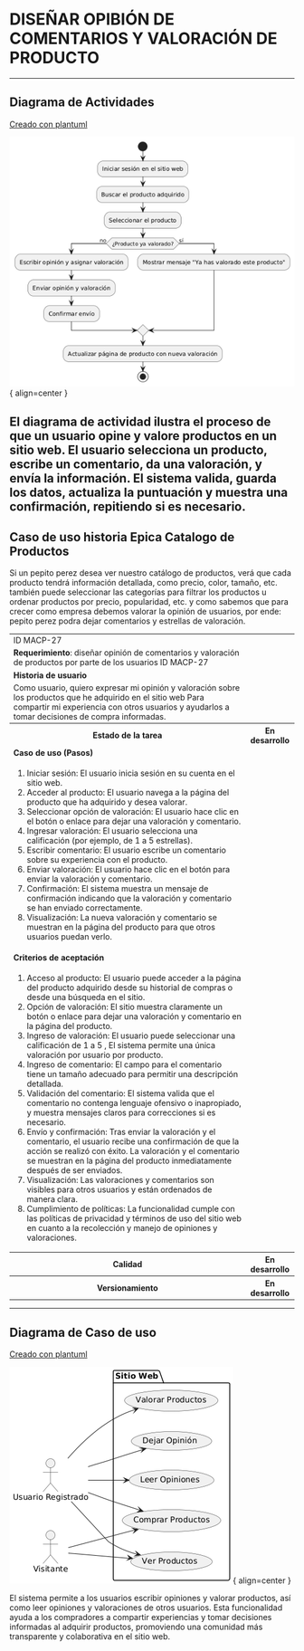 # DISEÑAR OPIBIÓN DE COMENTARIOS Y VALORACIÓN DE PRODUCTO

------
## Diagrama de Actividades
[Creado con plantuml](https://plantuml.com/es/)

![Image title](./assets/images/macp-27.png){ align=center }

El diagrama de actividad ilustra el proceso de que un usuario opine y valore productos en un sitio web. El usuario selecciona un producto, escribe un comentario, da una valoración, y envía la información. El sistema valida, guarda los datos, actualiza la puntuación y muestra una confirmación, repitiendo si es necesario.
---
###

## Caso de uso historia Epica Catalogo de Productos
Si un pepito perez desea ver nuestro catálogo de productos, verá que  cada producto tendrá información detallada, como precio, color, tamaño, etc. también puede  seleccionar las  categorías para filtrar los productos u ordenar productos por precio, popularidad, etc. y como sabemos que para crecer como empresa debemos valorar la opinión de usuarios, por ende:  pepito perez podra dejar comentarios y estrellas de valoración.

<table id="customers">
  <tr class="idtext principal">
    <td>ID MACP-27</td>
  </tr>
  <tr class="single text">
    <td><strong>Requerimiento</strong>: diseñar opinión de comentarios y valoración de productos por parte de los usuarios ID MACP-27</td>
  </tr>
  <tr class="single gray">
    <td><strong>Historia de usuario</strong></td>
  </tr>
  <tr class="single text">
    <td>Como usuario, quiero expresar mi opinión y valoración sobre los productos que he adquirido en el sitio web Para compartir mi experiencia con otros usuarios y ayudarlos a tomar decisiones de compra informadas.</td>
  </tr>
  <tr class="duo">
    <th class="gray"><strong>Estado de la tarea</strong></th>
    <th>En desarrollo</th>
  </tr>
  <tr class="single gray">
    <td><strong>Caso de uso (Pasos)</strong></td>
  </tr>
  <tr class="single text">
    <td>
        <ol>
            <li>Iniciar sesión: El usuario inicia sesión en su cuenta en el sitio web.</li>
            <li>Acceder al producto: El usuario navega a la página del producto que ha adquirido y desea valorar.</li>
            <li>Seleccionar opción de valoración: El usuario hace clic en el botón o enlace para dejar una valoración y comentario.</li>
            <li>Ingresar valoración: El usuario selecciona una calificación (por ejemplo, de 1 a 5 estrellas).</li>
            <li>Escribir comentario: El usuario escribe un comentario sobre su experiencia con el producto.</li>
            <li>Enviar valoración: El usuario hace clic en el botón para enviar la valoración y comentario.</li>
            <li>Confirmación: El sistema muestra un mensaje de confirmación indicando que la valoración y comentario se han enviado correctamente.</li>
            <li>Visualización: La nueva valoración y comentario se muestran en la página del producto para que otros usuarios puedan verlo.</li>
    </td>
  </tr>
  <tr class="single gray">
    <td><strong>Criterios de aceptación</strong></td>
  </tr>
  <tr class="single text">
    <td>
        <ol>
                  <li>Acceso al producto: El usuario puede acceder a la página del producto adquirido desde su historial de compras o desde una búsqueda en el sitio.</li>
                  <li>Opción de valoración: El sitio muestra claramente un botón o enlace para dejar una valoración y comentario en la página del producto.</li>
                  <li>Ingreso de valoración: El usuario puede seleccionar una calificación de 1 a 5 , El sistema permite una única valoración por usuario por producto.</li>
                   <li>Ingreso de comentario: El campo para el comentario tiene un tamaño adecuado para permitir una descripción detallada.</li>
                   <li>Validación del comentario: El sistema valida que el comentario no contenga lenguaje ofensivo o inapropiado, y muestra mensajes claros para correcciones si es necesario.</li>
                  <li>Envío y confirmación: Tras enviar la valoración y el comentario, el usuario recibe una confirmación de que la acción se realizó con éxito. La valoración y el comentario se muestran en la página del producto inmediatamente después de ser enviados.</li>
                  <li>Visualización: Las valoraciones y comentarios son visibles para otros usuarios y están ordenados de manera clara.</li>
                  <li>Cumplimiento de políticas: La funcionalidad cumple con las políticas de privacidad y términos de uso del sitio web en cuanto a la recolección y manejo de opiniones y valoraciones.</li>
  </tr>
 <tr class="duo">
    <th class="gray"><strong>Calidad</strong></th>
    <th>En desarrollo</th>
  </tr>
  <tr class="duo">
    <th class="gray"><strong>Versionamiento</strong></th>
    <th>En desarrollo</th>
  </tr>
</table>



---
## Diagrama de Caso de uso
[Creado con plantuml](https://plantuml.com/es/)

![Image title](./assets/images/DIAGRAMAS%20DE%20CASO%20DE%20USO/CASO27.png){ align=center }

El sistema permite a los usuarios escribir opiniones y valorar productos, así como leer opiniones y valoraciones de otros usuarios. Esta funcionalidad ayuda a los compradores a compartir experiencias y tomar decisiones informadas al adquirir productos, promoviendo una comunidad más transparente y colaborativa en el sitio web.